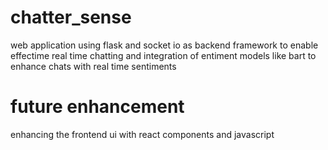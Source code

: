 # chatter_sense
web application using flask and socket io as backend framework  to enable effectime real time chatting and integration of entiment models like bart to enhance chats with real time sentiments
# future enhancement
enhancing the frontend ui with react components and javascript
